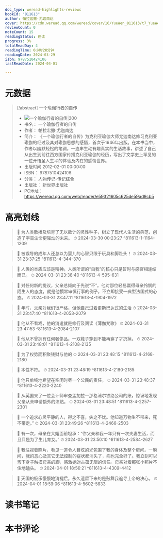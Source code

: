 ```yaml
---
doc_type: weread-highlights-reviews
bookId: "811613"
author: 帕拉宏撒·尤迦南达
cover: https://cdn.weread.qq.com/weread/cover/16/YueWen_811613/t7_YueWen_811613.jpg
reviewCount: 0
noteCount: 15
readingStatus: 在读
progress: 3%
totalReadDay: 4
readingTime: 0小时28分钟
readingDate: 2024-03-29
isbn: 9787510424106
lastReadDate: 2024-04-01

---
```

# 元数据
> [!abstract] 一个瑜伽行者的自传
> - ![ 一个瑜伽行者的自传|200](https://cdn.weread.qq.com/weread/cover/16/YueWen_811613/t7_YueWen_811613.jpg)
> - 书名： 一个瑜伽行者的自传
> - 作者： 帕拉宏撒·尤迦南达
> - 简介： 《一个瑜伽行者的自传》为克利亚瑜伽大师尤迦南达修习克利亚瑜伽的经过及其对瑜伽思想的感悟，首次于1946年出版。在本书当中，作者以幽默轻松的笔调，一连串生动有趣真实的生活故事，讲述了自己从出生到前往西方国家传播克利亚瑜伽的经历，写出了文学史上罕见的一位开悟圣人生平的体验及内在的感情世界。
> - 出版时间 2012-02-01 00:00:00
> - ISBN： 9787510424106
> - 分类： 人物传记-传记综合
> - 出版社： 新世界出版社
> - PC地址：https://weread.qq.com/web/reader/e59321605c625de59ad9cb5

# 高亮划线



> 📌 为人类散播及培育了无以数计的灵性种子，树立了现代人生活的典范，创造了宇宙生命更璀灿的未来。 
> ⏱ 2024-03-30 00:23:27 ^811613-1-1164-1209



> 📌 被误导的成年人还总以为婴儿的心智只限于玩具和脚趾头！ 
> ⏱ 2024-03-31 23:37:25 ^811613-4-344-370

> 📌 人类的本质应该是精神。人类所谓的“自我”的核心只是暂时与感官相连结而已。 
> ⏱ 2024-03-31 23:38:40 ^811613-4-595-631

> 📌 对任何新的提议，父亲总倾向于先说“不”。他对那位轻易赢得母亲怜悯的陌生人的态度，就是他惯常审慎行事的例子。不立即接受—典型法国式的心态。 
> ⏱ 2024-03-31 23:47:11 ^811613-4-1904-1972

> 📌 年时，父亲对我们很严格，但他自己过着更斯巴达式的生活 
> ⏱ 2024-03-31 23:47:40 ^811613-4-2053-2079

> 📌 他从不看戏，他的消遣就是修行及阅读《薄伽梵歌》 
> ⏱ 2024-03-31 23:47:53 ^811613-4-2084-2107

> 📌 他从不曾拥有任何奢侈品，一双鞋子穿到不能再穿了才扔掉。 
> ⏱ 2024-03-31 23:48:01 ^811613-4-2108-2135

> 📌 为了权势而积聚钱财与他的 
> ⏱ 2024-03-31 23:48:15 ^811613-4-2168-2180

> 📌 本性不符。 
> ⏱ 2024-03-31 23:48:19 ^811613-4-2180-2185

> 📌 他只单纯地希望在空闲时尽一个公民的责任。 
> ⏱ 2024-03-31 23:48:37 ^811613-4-2220-2240

> 📌 从英国来了一位会计师审查孟加拉—那格浦尔铁路公司的账，惊讶地发现父亲从未申请额外的津贴。 
> ⏱ 2024-03-31 23:48:51 ^811613-4-2257-2301

> 📌 一个追求心灵平静的人，得之不喜，失之不忧。他知道万物生不带来，死不带走。” 
> ⏱ 2024-03-31 23:49:26 ^811613-4-2466-2503

> 📌 有一次，母亲在大姐面前坦承：“你父亲和我一年只有一次夫妻生活，而且只是为了生儿育女。” 
> ⏱ 2024-03-31 23:50:10 ^811613-4-2584-2627

> 📌 我注视着照片，看见一道令人目眩的光包围了我的身体及整个房间。一瞬间，我的恶心及其它无法控制的症状都消失了，病也完全好了。我立刻可以弯下身子触摸母亲的脚，感激她对古茹无限的信任。母亲对着那张小照片不住地磕头。 
> ⏱ 2024-04-01 18:56:21 ^811613-4-4309-4412

> 📌 天国的极乐慢慢地消褪后，永久遗留下来的是鼓舞我追寻上帝的决心。 
> ⏱ 2024-04-01 18:59:06 ^811613-4-5602-5633

# 读书笔记

# 本书评论
